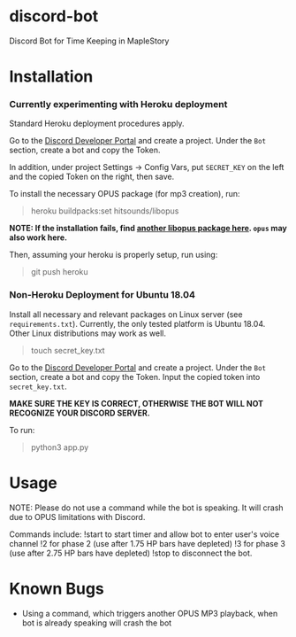 # discord-bot
Discord Bot for Time Keeping in MapleStory

# Installation
### Currently experimenting with Heroku deployment
Standard Heroku deployment procedures apply.

Go to the [Discord Developer Portal](https://discordapp.com/developers/applications/) and create a project.
Under the `Bot` section, create a bot and copy the Token.

In addition, under project Settings -> Config Vars, put `SECRET_KEY` on the left and the copied Token on the right, then save.

To install the necessary OPUS package (for mp3 creation), run:
> heroku buildpacks:set hitsounds/libopus

**NOTE: If the installation fails, find [another libopus package here](https://elements.heroku.com/search/buildpacks?q=libopus). `opus` may also work here.**

Then, assuming your heroku is properly setup, run using:
> git push heroku

### Non-Heroku Deployment for Ubuntu 18.04
Install all necessary and relevant packages on Linux server (see `requirements.txt`). 
Currently, the only tested platform is Ubuntu 18.04. Other Linux distributions may work as well.

> touch secret_key.txt

Go to the [Discord Developer Portal](https://discordapp.com/developers/applications/) and create a project.
Under the `Bot` section, create a bot and copy the Token.
Input the copied token into `secret_key.txt`.

**MAKE SURE THE KEY IS CORRECT, OTHERWISE THE BOT WILL NOT RECOGNIZE YOUR DISCORD SERVER.**

To run:
> python3 app.py

# Usage
NOTE: Please do not use a command while the bot is speaking. It will crash due to OPUS limitations with Discord.

Commands include:
!start to start timer and allow bot to enter user's voice channel
!2 for phase 2 (use after 1.75 HP bars have depleted)
!3 for phase 3 (use after 2.75 HP bars have depleted)
!stop to disconnect the bot.

# Known Bugs
- Using a command, which triggers another OPUS MP3 playback, when bot is already speaking will crash the bot
